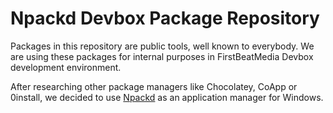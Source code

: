 Npackd Devbox Package Repository
================================

Packages in this repository are public tools, well known to everybody. We are using these packages for internal purposes in
FirstBeatMedia Devbox development environment.

After researching other package managers like Chocolatey, CoApp or 0install,
we decided to use [Npackd](https://code.google.com/p/windows-package-manager/)
as an application manager for Windows.

